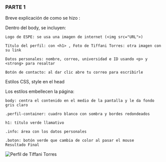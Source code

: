 ### PARTE 1 
Breve explicación de como se hizo : 

Dentro del body, se incluyen:

    Logo de ESPE: se usa una imagen de internet (<img src="URL">)

    Título del perfil: con <h1> , Foto de Tiffani Torres: otra imagen con su link

    Datos personales: nombre, correo, universidad e ID usando <p> y <strong> para resaltar

    Botón de contacto: al dar clic abre tu correo para escribirle

Estilos CSS, style en el head

Los estilos embellecen la página:

    body: centra el contenido en el medio de la pantalla y le da fondo gris claro

    .perfil-container: cuadro blanco con sombra y bordes redondeados

    h1: título verde llamativo

    .info: área con los datos personales

    .boton: botón verde que cambia de color al pasar el mouse
    Resultado Final

![Perfil de Tiffani Torres](https://i.ibb.co/PztwMfbw/Perfil.png)























        







        
